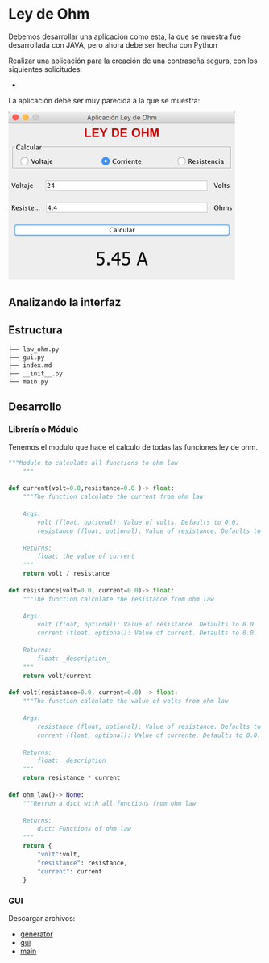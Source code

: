 # Ley de Ohm

Debemos desarrollar una aplicación como esta, la que se muestra fue desarrollada con JAVA, pero ahora debe ser hecha con Python

Realizar una aplicación para la creación de una contraseña segura, con los siguientes solicitudes:

- 
   
La aplicación debe ser muy parecida a la que se muestra:

![app_ohm](https://raw.githubusercontent.com/jalmx/Curso-CBTIS-85/master/view.png)

## Analizando la interfaz

## Estructura

```
├── law_ohm.py
├── gui.py
├── index.md
├── __init__.py
└── main.py
```
## Desarrollo

### Librería o Módulo

Tenemos el modulo que hace el calculo de todas las funciones ley de ohm.

```python
"""Module to calculate all functions to ohm law
    """

def current(volt=0.0,resistance=0.0 )-> float:
    """The function calculate the current from ohm law

    Args:
        volt (float, optional): Value of volts. Defaults to 0.0.
        resistance (float, optional): Value of resistance. Defaults to 0.0.

    Returns:
        float: the value of current
    """    
    return volt / resistance

def resistance(volt=0.0, current=0.0)-> float:
    """The function calculate the resistance from ohm law

    Args:
        volt (float, optional): Value of resistance. Defaults to 0.0.
        current (float, optional): Value of current. Defaults to 0.0.

    Returns:
        float: _description_
    """    
    return volt/current

def volt(resistance=0.0, current=0.0) -> float:
    """The function calculate the value of volts from ohm law

    Args:
        resistance (float, optional): Value of resistance. Defaults to 0.0.
        current (float, optional): Value of currente. Defaults to 0.0.

    Returns:
        float: _description_
    """    
    return resistance * current

def ohm_law()-> None:
    """Retrun a dict with all functions from ohm law

    Returns:
        dict: Functions of ohm law
    """    
    return {
        "volt":volt,
        "resistance": resistance,
        "current": current
    }
```

### GUI

Descargar archivos:

- [generator](law_ohm.py)
- [gui](gui.py)
- [main](main.py)